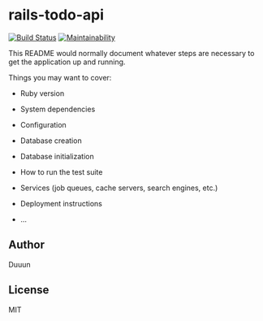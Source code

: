 # rails-todo-api
[![Build Status](https://travis-ci.org/Duuun/rails-todo-api.svg?branch=master)](https://travis-ci.org/Duuun/rails-todo-api)
[![Maintainability](https://api.codeclimate.com/v1/badges/4746ccb9d80923451bbe/maintainability)](https://codeclimate.com/github/Duuun/rails-todo-api/maintainability)

This README would normally document whatever steps are necessary to get the
application up and running.

Things you may want to cover:

* Ruby version

* System dependencies

* Configuration

* Database creation

* Database initialization

* How to run the test suite

* Services (job queues, cache servers, search engines, etc.)

* Deployment instructions

* ...

## Author
Duuun

## License
MIT